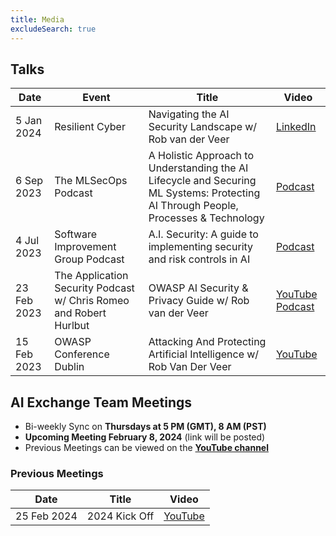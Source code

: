 ```yaml
---
title: Media
excludeSearch: true
---
```


## Talks

| Date | Event | Title | Video |
| - | - | - | - |
| 5 Jan 2024 | Resilient Cyber | Navigating the AI Security Landscape w/ Rob van der Veer | [LinkedIn](https://www.linkedin.com/posts/robvanderveer_in-this-episode-i-sit-down-with-ai-and-software-activity-7147942906060800001-b8RO/) |
| 6 Sep 2023 | The MLSecOps Podcast | A Holistic Approach to Understanding the AI Lifecycle and Securing ML Systems: Protecting AI Through People, Processes & Technology | [Podcast](https://mlsecops.com/podcast/a-holistic-approach-to-understanding-the-ai-lifecycle-and-securing-ml-systems-protecting-ai-through-people-processes-technology) |
| 4 Jul 2023 | Software Improvement Group Podcast | A.I. Security: A guide to implementing security and risk controls in AI | [Podcast](https://www.brighttalk.com/webcast/19697/586526) |
| 23 Feb 2023 | The Application Security Podcast w/ Chris Romeo and Robert Hurlbut | OWASP AI Security & Privacy Guide w/ Rob van der Veer | [YouTube](https://www.youtube.com/watch?v=SLdn3AwlCAk&) [Podcast](https://www.buzzsprout.com/1730684/12313155-rob-van-der-veer-owasp-ai-security-privacy-guide) |
| 15 Feb 2023 | OWASP Conference Dublin | Attacking And Protecting Artificial Intelligence w/ Rob Van Der Veer | [YouTube](https://www.youtube.com/watch?v=ABmWHnFrMqI) |

## AI Exchange Team Meetings
- Bi-weekly Sync on **Thursdays at 5 PM (GMT), 8 AM (PST)**
- **Upcoming Meeting February 8, 2024** (link will be posted)
- Previous Meetings can be viewed on the **[YouTube channel](https://youtube.com/@RobvanderVeer-ex3gj?si=s2-gDFrRCazNge_c)**

### Previous Meetings

| Date | Title | Video |
| - | - | - |
| 25 Feb 2024 | 2024 Kick Off | [YouTube](https://youtu.be/rwqv2m4-0vA?si=ZSB5-DfntaUjxF8I) |